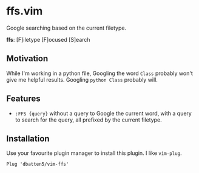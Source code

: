 # ffs.vim

Google searching based on the current filetype.

**ffs**: [F]iletype [F]ocused [S]earch

## Motivation

While I'm working in a python file, Googling the word `Class` probably won't
give me helpful results. Googling `python Class` probably will.

## Features

- `:FFS {query}` without a query to Google the current word, with a query
to search for the query, all prefixed by the current filetype.

## Installation

Use your favourite plugin manager to install this plugin. I like `vim-plug`.

```
Plug 'dbatten5/vim-ffs'
```
